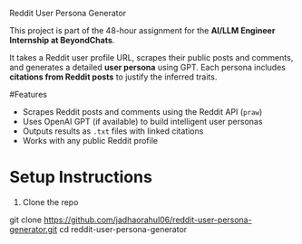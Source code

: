 Reddit User Persona Generator 

This project is part of the 48-hour assignment for the **AI/LLM Engineer Internship at BeyondChats**.

It takes a Reddit user profile URL, scrapes their public posts and comments, and generates a detailed **user persona** using GPT. Each persona includes **citations from Reddit posts** to justify the inferred traits.



#Features

-  Scrapes Reddit posts and comments using the Reddit API (`praw`)
-  Uses OpenAI GPT (if available) to build intelligent user personas
-  Outputs results as `.txt` files with linked citations
-  Works with any public Reddit profile



# Setup Instructions

 1. Clone the repo

git clone https://github.com/jadhaorahul06/reddit-user-persona-generator.git
cd reddit-user-persona-generator
